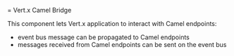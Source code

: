 = Vert.x Camel Bridge

This component lets Vert.x application to interact with Camel endpoints:

* event bus message can be propagated to Camel endpoints
* messages received from Camel endpoints can be sent on the event bus

